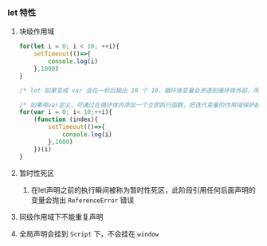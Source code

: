 ### let 特性

1. 块级作用域

   ```javascript
   for(let i = 0; i < 10; ++i){
       setTimeout(()=>{
           console.log(i)
       },1000)
   }
   
   /* let 如果变成 var 会在一秒后输出 10 个 10，循环体变量会渗透到循环体外部，所以在setTimeout1秒的过程中，i的值实际上变成了 10 */
   
   /* 如果用var定义，可通过在循环体内添加一个立即执行函数，把迭代变量的作用域保护起来 */
   for(var i = 0; i< 10;++i){
       (function (index){
           setTimeout(()=>{
               console.log(i)
           },1000)
       })(i)
   }
   ```

   

2. 暂时性死区

   1. 在let声明之前的执行瞬间被称为暂时性死区，此阶段引用任何后面声明的变量会抛出 `ReferenceError` 错误

3. 同级作用域下不能重复声明

4. 全局声明会挂到 `Script` 下，不会挂在 `window`